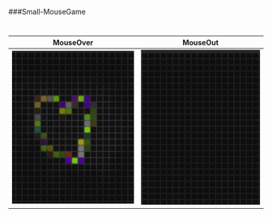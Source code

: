 ###Small-MouseGame

#

|             MouseOver              |             MouseOut              |
| :--------------------------------: | :-------------------------------: |
| ![](./MouseOver/img/MouseOver.png) | ![](./MouseOver/img/mouseOut.png) |
